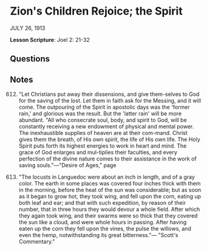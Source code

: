 # Zion's Children Rejoice; the Spirit
JULY 26, 1913

**Lesson Scripture**: Joel 2: 21-32

## Questions



## Notes

612. "Let Christians put away their dissensions, and give them-selves to God for the saving of the lost. Let them in faith ask for the Messing, and it will come. The outpouring of the Spirit in apostolic days was the 'former rain,' and glorious was the result. But the 'latter rain' will be more abundant. "All who consecrate soul, body, and spirit to God, will be constantly receiving a new endowment of physical and mental power. The inexhaustible supplies of heaven are at their com-mand. Christ gives them the breath, of His own spirit, the life of His own life. The Holy Spirit puts forth its highest energies to work in heart and mind. The grace of God enlarges and mul-tiplies their faculties, and every perfection of the divine nature comes to their assistance in the work of saving souls."—"Desire of Ages," page

3. "The locusts in Languedoc were about an inch in length, and of a gray color. The earth in some places was covered four inches thick with them in the morning, before the heat of the sun was considerable; but as soon as it began to grow hot, they took wing, and fell upon the corn, eating up both leaf and ear; and that with such expedition, by reason of their number, that in three hours they would devour a whole field. After which they again took wing, and their swarms were so thick that they covered the sun like a cloud, and were whole hours in passing. After having eaten up the corn they fell upon the vines, the pulse the willows, and even the hemp, notwithstanding its great bitterness."— "Scott's Commentary."
